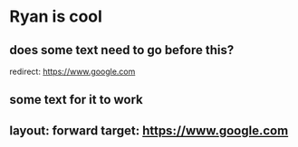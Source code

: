 # Ryan is cool

does some text need to go before this?
---
redirect: https://www.google.com

some text for it to work
---
layout: forward
target: https://www.google.com
---

